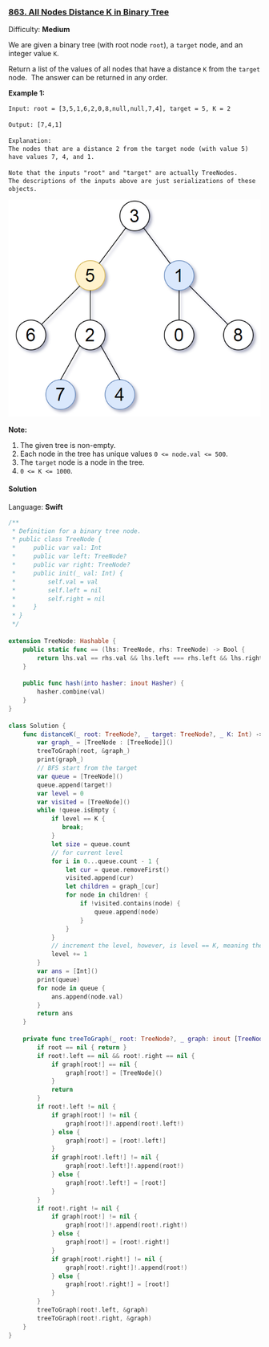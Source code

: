 ### [863\. All Nodes Distance K in Binary Tree](https://leetcode.com/problems/all-nodes-distance-k-in-binary-tree/)

Difficulty: **Medium**


We are given a binary tree (with root node `root`), a `target` node, and an integer value `K`.

Return a list of the values of all nodes that have a distance `K` from the `target` node.  The answer can be returned in any order.


**Example 1:**

```
Input: root = [3,5,1,6,2,0,8,null,null,7,4], target = 5, K = 2

Output: [7,4,1]

Explanation: 
The nodes that are a distance 2 from the target node (with value 5)
have values 7, 4, and 1.

Note that the inputs "root" and "target" are actually TreeNodes.
The descriptions of the inputs above are just serializations of these objects.
```
![](863.png)

**Note:**

1.  The given tree is non-empty.
2.  Each node in the tree has unique values `0 <= node.val <= 500`.
3.  The `target` node is a node in the tree.
4.  `0 <= K <= 1000`.


#### Solution

Language: **Swift**

```swift
/**
 * Definition for a binary tree node.
 * public class TreeNode {
 *     public var val: Int
 *     public var left: TreeNode?
 *     public var right: TreeNode?
 *     public init(_ val: Int) {
 *         self.val = val
 *         self.left = nil
 *         self.right = nil
 *     }
 * }
 */

extension TreeNode: Hashable {
    public static func == (lhs: TreeNode, rhs: TreeNode) -> Bool {
        return lhs.val == rhs.val && lhs.left === rhs.left && lhs.right === rhs.right
    }

    public func hash(into hasher: inout Hasher) {
        hasher.combine(val)
    }
}

class Solution {
    func distanceK(_ root: TreeNode?, _ target: TreeNode?, _ K: Int) -> [Int] {
        var graph_ = [TreeNode : [TreeNode]]()
        treeToGraph(root, &graph_)
        print(graph_)
        // BFS start from the target
        var queue = [TreeNode]()
        queue.append(target!)
        var level = 0
        var visited = [TreeNode]()
        while !queue.isEmpty {
            if level == K {
               break;
            }
            let size = queue.count
            // for current level
            for i in 0...queue.count - 1 {
                let cur = queue.removeFirst()
                visited.append(cur)
                let children = graph_[cur]
                for node in children! {
                    if !visited.contains(node) {
                        queue.append(node)
                    }
                }
            }
            // increment the level, however, is level == K, meaning the added nodes from method above is the result
            level += 1
        }
        var ans = [Int]()
        print(queue)
        for node in queue {
            ans.append(node.val)
        }
        return ans
    }
    
    private func treeToGraph(_ root: TreeNode?, _ graph: inout [TreeNode : [TreeNode]]) {
        if root == nil { return }
        if root!.left == nil && root!.right == nil {
            if graph[root!] == nil {
                graph[root!] = [TreeNode]()
            } 
            return
        }
        if root!.left != nil {
            if graph[root!] != nil {
                graph[root!]!.append(root!.left!)
            } else {
                graph[root!] = [root!.left!]
            }
            if graph[root!.left!] != nil {
                graph[root!.left!]!.append(root!)
            } else {
                graph[root!.left!] = [root!]
            }
        }
        if root!.right != nil {
            if graph[root!] != nil {
                graph[root!]!.append(root!.right!)
            } else {
                graph[root!] = [root!.right!]
            }
            if graph[root!.right!] != nil {
                graph[root!.right!]!.append(root!)
            } else {
                graph[root!.right!] = [root!]
            }
        }
        treeToGraph(root!.left, &graph)
        treeToGraph(root!.right, &graph)
    }
}
```